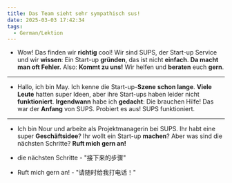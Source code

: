 ```yaml
---
title: Das Team sieht sehr sympathisch sus!
date: 2025-03-03 17:42:34
tags:
  - German/Lektion
---
```

- Wow! Das finden wir **richtig** cool! Wir sind SUPS, der Start-up Service und wir **wissen**: Ein Start-up **gründen**, das ist nicht **einfach**. **Da macht man oft Fehler.** Also: **Kommt zu uns!** Wir helfen und **beraten** euch **gern**.
---
- Hallo, ich bin May. Ich kenne die Start-up-**Szene** **schon lange**. **Viele Leute** hatten super Ideen, aber ihre Start-ups haben leider nicht **funktioniert**. **Irgendwann** habe ich **gedacht**: Die brauchen Hilfe! Das war der **Anfang** von SUPS. Probiert es aus! SUPS funktioniert.
---
- Ich bin Nour und arbeite als Projektmanagerin bei SUPS. Ihr habt eine super **Geschäftsidee**? Ihr wollt ein Start-up **machen**? Aber was sind die nächsten Schritte? **Ruft mich gern an!**

- die nächsten Schritte - "接下来的步骤"
- Ruft mich gern an! - "请随时给我打电话！"